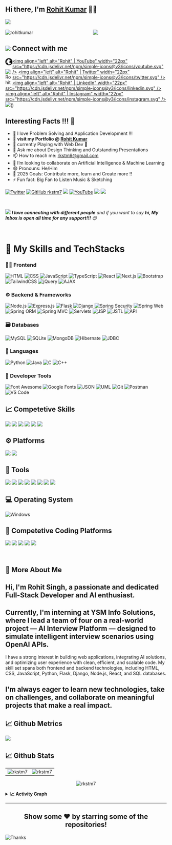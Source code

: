 ## Hi there, I'm [Rohit Kumar](https://portfolio-rohit-sigma.vercel.app/) 👋👋

![](https://readme-typing-svg.herokuapp.com?font=Montserrat&color=0f403d&lines=I'm+an+Engineering+Student;I'm+a+Software+Developer;I'm+a+Design+Thinker;I+create+outstanding+presentations;I'm+interested+to+develop+new+things)

<img align='right' src="https://media.giphy.com/media/M9gbBd9nbDrOTu1Mqx/giphy.gif" width="230">

<p align="left">
  <img src="https://visitor-badge.laobi.icu/badge?page_id=rkstm7.rkstm7&label=Visitors&color=blue&style=plastic" alt="rohitkumar" />
</p>



## <img src="https://media.giphy.com/media/5WJ6SOKeNKrSzblU4R/giphy.gif" width="25"> Connect with me 

[<img align="left" alt="Rohit" width="22px" src="https://raw.githubusercontent.com/iconic/open-iconic/master/svg/globe.svg" />][website1]
[<img align="left" alt="Rohit" | YouTube" width="22px" src="https://cdn.jsdelivr.net/npm/simple-icons@v3/icons/youtube.svg" />][youtube]
[<img align="left" alt="Rohit" width="22px" src="https://cdn4.iconfinder.com/data/icons/logos-and-brands-1/512/160_Hackerrank_logo_logos-512.png" />][hackerrank]
[<img align="left" alt="Rohit"  | Twitter" width="22px" src="https://cdn.jsdelivr.net/npm/simple-icons@v3/icons/twitter.svg" />][twitter]
[<img align="left" alt="Rohit"  | LinkedIn" width="22px" src="https://cdn.jsdelivr.net/npm/simple-icons@v3/icons/linkedin.svg" />][linkedin]
[<img align="left" alt="Rohit"  | Instagram" width="22px" src="https://cdn.jsdelivr.net/npm/simple-icons@v3/icons/instagram.svg" />][instagram]
[![](https://img.shields.io/badge/9113134541-25D366?style=social&logo=whatsapp&logoColor=green)](https://wa.me/919113134541)()

## Interesting Facts !!! 🤔

- 🔭 I love Problem Solving and Application Development !!!
- 🚀 **visit my Portfolio @ [Rohit Kumar](https://portfolio-rohit-sigma.vercel.app/)**
- 🌱 currently Playing with Web Dev 🤣
- 💬 Ask me about Design Thinking and Outstanding Presentations 
- 📫 How to reach me: [rkstm9@gmail.com](mailto:rkstm9@gmail.com)
- 🤔 I’m looking to collaborate on Artificial Intelligence & Machine Learning
- 😄 Pronouns: He/Him
- 🥅 2025 Goals: Contribute more, learn and Create more !!
- ⚡ Fun fact: Big Fan to Listen Music & Sketching

[![Twitter](https://img.shields.io/twitter/follow/raajputrksingh?label=Follow&style=social)](https://x.com/raajputrksingh)
[![GitHub rkstm7](https://img.shields.io/github/followers/rkstm7?label=follow&style=social)](https://github.com/rkstm7)
[![](https://img.shields.io/badge/LinkedIn-0077B5?style=social&logo=linkedin&label=Connect)](https://www.linkedin.com/in/rkstm7/)
[![YouTube](https://img.shields.io/youtube/channel/subscribers/UCnrxm7cZo9ntEQbNckKrdTg?style=social&label=Subscribe)](https://www.youtube.com/@rkstm7)
[![](https://img.shields.io/badge/Instagram-E4405F?style=social&label=follow&logo=instagram)](https://www.instagram.com/_rohitsingh7)
[![](https://img.shields.io/badge/-Hackerrank-2EC866?style=social&label=visit&logo=HackerRank)](https://www.hackerrank.com/profile/rkstm9)

<br>

<img src="https://media.giphy.com/media/LnQjpWaON8nhr21vNW/giphy.gif" width="60"> <em><b>I love connecting with different people</b> and if you want to say <b>hi, My Inbox is open all time for any support!!!</b> 😊</em>

<br>

# 🚀 My Skills and TechStacks

### 🧑‍💻 Frontend
![HTML](https://img.shields.io/badge/HTML5-E34F26?style=for-the-badge&logo=html5&logoColor=white)
![CSS](https://img.shields.io/badge/CSS3-1572B6?style=for-the-badge&logo=css3&logoColor=white)
![JavaScript](https://img.shields.io/badge/JavaScript-F7DF1E?style=for-the-badge&logo=javascript&logoColor=black)
![TypeScript](https://img.shields.io/badge/TypeScript-3178C6?style=for-the-badge&logo=typescript&logoColor=white)
![React](https://img.shields.io/badge/React-61DAFB?style=for-the-badge&logo=react&logoColor=black)
![Next.js](https://img.shields.io/badge/Next.js-000000?style=for-the-badge&logo=nextdotjs&logoColor=white)
![Bootstrap](https://img.shields.io/badge/Bootstrap-7952B3?style=for-the-badge&logo=bootstrap&logoColor=white)
![TailwindCSS](https://img.shields.io/badge/TailwindCSS-06B6D4?style=for-the-badge&logo=tailwindcss&logoColor=white)
![jQuery](https://img.shields.io/badge/jQuery-0769AD?style=for-the-badge&logo=jquery&logoColor=white)
![AJAX](https://img.shields.io/badge/AJAX-6DB33F?style=for-the-badge&logo=ajax&logoColor=black)

### ⚙️ Backend & Frameworks
![Node.js](https://img.shields.io/badge/Node.js-339933?style=for-the-badge&logo=nodedotjs&logoColor=white)
![Express.js](https://img.shields.io/badge/Express.js-000000?style=for-the-badge&logo=express&logoColor=white)
![Flask](https://img.shields.io/badge/Flask-000000?style=for-the-badge&logo=flask&logoColor=white)
![Django](https://img.shields.io/badge/Django-092E20?style=for-the-badge&logo=django&logoColor=white)
![Spring Security](https://img.shields.io/badge/Spring%20Security-6DB33F?style=for-the-badge&logo=spring&logoColor=white)
![Spring Web](https://img.shields.io/badge/Spring%20Web-6DB33F?style=for-the-badge&logo=spring&logoColor=white)
![Spring ORM](https://img.shields.io/badge/Spring%20ORM-6DB33F?style=for-the-badge&logo=spring&logoColor=white)
![Spring MVC](https://img.shields.io/badge/Spring%20MVC-6DB33F?style=for-the-badge&logo=spring&logoColor=white)
![Servlets](https://img.shields.io/badge/Servlets-6DB33F?style=for-the-badge&logoColor=white)
![JSP](https://img.shields.io/badge/JSP-c43e1f?style=for-the-badge&logo=jsp&logoColor=white)
![JSTL](https://img.shields.io/badge/JSTL-25A162?style=for-the-badge&logoColor=white)
![API](https://img.shields.io/badge/API-2D9BF0?style=for-the-badge&logo=api&logoColor=white)

### 🗃️ Databases
![MySQL](https://img.shields.io/badge/MySQL-4479A1?style=for-the-badge&logo=mysql&logoColor=white)
![SQLite](https://img.shields.io/badge/SQLite-003B57?style=for-the-badge&logo=sqlite&logoColor=white)
![MongoDB](https://img.shields.io/badge/MongoDB-47A248?style=for-the-badge&logo=mongodb&logoColor=white)
![Hibernate](https://img.shields.io/badge/Hibernate-59666C?style=for-the-badge&logo=hibernate&logoColor=white)
![JDBC](https://img.shields.io/badge/JDBC-25A162?style=for-the-badge&logoColor=white)

### 🧠 Languages
![Python](https://img.shields.io/badge/Python-3776AB?style=for-the-badge&logo=python&logoColor=white)
![Java](https://img.shields.io/badge/Java-007396?style=for-the-badge&logo=java&logoColor=white)
![C](https://img.shields.io/badge/C-222222?style=for-the-badge&logo=c&logoColor=A8B9CC)
![C++](https://img.shields.io/badge/C%2B%2B-00599C?style=for-the-badge&logo=c%2B%2B&logoColor=white)

### 🧰 Developer Tools
![Font Awesome](https://img.shields.io/badge/Font%20Awesome-339AF0?style=for-the-badge&logo=fontawesome&logoColor=white)
![Google Fonts](https://img.shields.io/badge/Google%20Fonts-4285F4?style=for-the-badge&logo=googlefonts&logoColor=white)
![JSON](https://img.shields.io/badge/JSON-000000?style=for-the-badge&logo=json&logoColor=white)
![UML](https://img.shields.io/badge/UML-cc7b25?style=for-the-badge&logo=uml&logoColor=white)
![Git](https://img.shields.io/badge/Git-F05032?style=for-the-badge&logo=git&logoColor=white)
![Postman](https://img.shields.io/badge/Postman-FF6C37?style=for-the-badge&logo=postman&logoColor=white)
![VS Code](https://img.shields.io/badge/VS%20Code-007ACC?style=for-the-badge&logo=visualstudiocode&logoColor=white)



## 📈 Competetive Skills

![](https://img.shields.io/static/v1?style=for-the-badge&message=Problem+solving&color=E34F26&logo=problem+solving&logoColor=FFFFFF&label=)
![](https://img.shields.io/static/v1?style=for-the-badge&message=Data+structures&color=F7DF1E&logo=problem+solving&logoColor=FFFFFF&label=)
![](https://img.shields.io/static/v1?style=for-the-badge&message=Algorithms&color=25A162&logo=problem+solving&logoColor=FFFFFF&label=)
![](https://img.shields.io/static/v1?style=for-the-badge&message=Team+Management&color=black&logoColor=FFFFFF&label=)
![](https://img.shields.io/static/v1?style=for-the-badge&message=Leadership&color=3178C6&logoColor=FFFFFF&label=)
![](https://img.shields.io/static/v1?style=for-the-badge&message=event+Management&color=DD0031&logoColor=FFFFFF&label=)


## ⚙️ Platforms

![](https://img.shields.io/static/v1?style=for-the-badge&message=Git&color=F05032&logo=Git&logoColor=FFFFFF&label=)
![](https://img.shields.io/static/v1?style=for-the-badge&message=GitHub&color=181717&logo=GitHub&logoColor=FFFFFF&label=)

## 🔧 Tools

![](https://img.shields.io/static/v1?style=for-the-badge&message=Microsoft+Word&color=2B579A&logo=Microsoft+Word&logoColor=FFFFFF&label=)
![](https://img.shields.io/static/v1?style=for-the-badge&message=Microsoft+Excel&color=217346&logo=Microsoft+Excel&logoColor=FFFFFF&label=)
![](https://img.shields.io/static/v1?style=for-the-badge&message=PowerPoint&color=B7472A&logo=Microsoft+PowerPoint&logoColor=FFFFFF&label=)
![](https://img.shields.io/static/v1?style=for-the-badge&message=Android+Studio&color=222222&logo=Android+Studio&logoColor=3DDC84&label=)
![](https://img.shields.io/static/v1?style=for-the-badge&message=Visual+Studio+Code&color=007ACC&logo=Visual+Studio+Code&logoColor=FFFFFF&label=)
![](https://img.shields.io/static/v1?style=for-the-badge&message=Arduino&color=00979D&logo=Arduino&logoColor=FFFFFF&label=)
![](https://img.shields.io/badge/ENERGIA-c43e1f?style=for-the-badge&logo=energia&logoColor=white)
![](https://img.shields.io/static/v1?style=for-the-badge&message=Eclipse+IDE&color=2C2255&logo=Eclipse+IDE&logoColor=FFFFFF&label=)


## 💻 Operating System

![Windows](https://img.shields.io/static/v1?style=for-the-badge&message=Windows&color=0078D6&logo=Windows&logoColor=FFFFFF&label=)

## 🥅 Competetive Coding Platforms 

![](https://img.shields.io/static/v1?style=for-the-badge&message=HackerRank&color=222222&logo=HackerRank&logoColor=00EA64&label=)
![](https://img.shields.io/static/v1?style=for-the-badge&message=HackerEarth&color=2C3454&logo=HackerEarth&logoColor=FFFFFF&label=)
![](https://img.shields.io/static/v1?style=for-the-badge&message=LeetCode&color=222222&logo=LeetCode&logoColor=FFA116&label=)
![](https://img.shields.io/static/v1?style=for-the-badge&message=Skill+Rack&color=324c8c&logo=skill+Rack&logoColor=FFFFFF&label=)
![](https://img.shields.io/static/v1?style=for-the-badge&message=Coding+Ninjas&color=DD6620&logo=Coding+Ninjas&logoColor=FFFFFF&label=)

<br />

## 🤔 More About Me 

## Hi, I'm **Rohit Singh**, a passionate and dedicated Full-Stack Developer and AI enthusiast.  
## Currently, I'm interning at **YSM Info Solutions**, where I lead a team of four on a real-world project — **AI Interview Platform** — designed to simulate intelligent interview scenarios using OpenAI APIs.

 I have a strong interest in building web applications, integrating AI solutions, and optimizing user experience with clean, efficient, and scalable code. My skill set spans both frontend and backend technologies, including HTML, CSS, JavaScript, Python, Flask, Django, Node.js, React, and SQL databases.

## I'm always eager to learn new technologies, take on challenges, and collaborate on meaningful projects that make a real impact.


## 📈 Github Metrics 

![](https://github.com/rkstm7)  

## 📈 Github Stats

<table>
  <tr>
    <td><img src="https://github-readme-stats.vercel.app/api?username=rkstm7&show_icons=true&theme=tokyonight&locale=en" alt="rkstm7" /></td>
    <td><img src="https://github-readme-stats.vercel.app/api/top-langs?username=rkstm7&show_icons=true&theme=radical&locale=en&layout=compact" alt="rkstm7" /></td>
  </tr>
</table>

<div align="center">
  <p><img align="center" src="https://github-readme-streak-stats.herokuapp.com/?user=rkstm7&theme=radical&" alt="rkstm7" /></p>
</div>

<details> 
  <summary><b> 📈 Activity Graph </b></summary>
  <br/>
  <img src="https://activity-graph.herokuapp.com/graph?username=rkstm7&theme=github" alt="rkstm7's github activity graph"/>
</details>


---------------------------------------------------------------------------------------------------------------

<div align="center">

## Show some ❤️ by starring some of the repositories!

</div>

<img align='center'  height="60" alt="Thanks" width="100%" src="/assets/Thanks.svg"/> 


[website1]: https://rkstm7.github.io/portfolio-rohit/
[hackerrank]: https://www.hackerrank.com/profile/rkstm9
[website]: https://github.com/rkstm7
[twitter]: https://x.com/raajputrksingh
[youtube]: https://www.youtube.com/@rkstm7
[instagram]: https://www.instagram.com/_rohitsingh7?igsh=eGR5N3ZjYzI2a3Vq&utm_source=qr
[linkedin]: https://www.linkedin.com/in/rkstm7/
[JavaOptimisedplaylist]: https://www.youtube.com/@rkstm7/playlists

